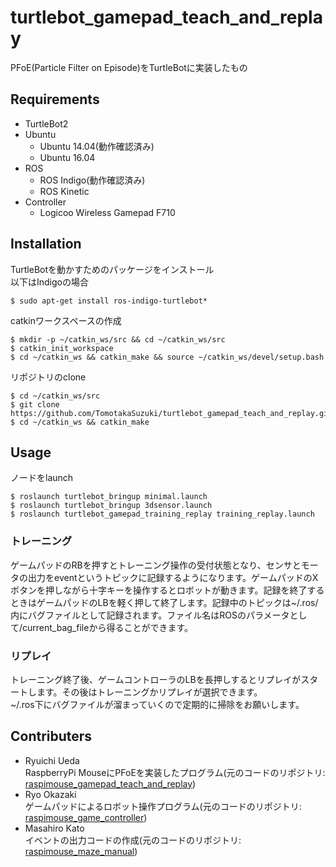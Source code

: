 # turtlebot_gamepad_teach_and_replay
PFoE(Particle Filter on Episode)をTurtleBotに実装したもの  
## Requirements
* TurtleBot2
* Ubuntu
  * Ubuntu 14.04(動作確認済み)
  * Ubuntu 16.04
* ROS
  * ROS Indigo(動作確認済み)
  * ROS Kinetic
* Controller
  * Logicoo Wireless Gamepad F710
## Installation
TurtleBotを動かすためのパッケージをインストール  
以下はIndigoの場合
```
$ sudo apt-get install ros-indigo-turtlebot*
```
catkinワークスペースの作成
```
$ mkdir -p ~/catkin_ws/src && cd ~/catkin_ws/src
$ catkin_init_workspace
$ cd ~/catkin_ws && catkin_make && source ~/catkin_ws/devel/setup.bash
```
リポジトリのclone
```
$ cd ~/catkin_ws/src
$ git clone https://github.com/TomotakaSuzuki/turtlebot_gamepad_teach_and_replay.git
$ cd ~/catkin_ws && catkin_make
```
## Usage
ノードをlaunch
```
$ roslaunch turtlebot_bringup minimal.launch
$ roslaunch turtlebot_bringup 3dsensor.launch
$ roslaunch turtlebot_gamepad_training_replay training_replay.launch
```
### トレーニング
ゲームパッドのRBを押すとトレーニング操作の受付状態となり、センサとモータの出力をeventというトピックに記録するようになります。ゲームパッドのXボタンを押しながら十字キーを操作するとロボットが動きます。記録を終了するときはゲームパッドのLBを軽く押して終了します。記録中のトピックは~/.ros/内にバグファイルとして記録されます。ファイル名はROSのパラメータとして/current_bag_fileから得ることができます。
### リプレイ
トレーニング終了後、ゲームコントローラのLBを長押しするとリプレイがスタートします。その後はトレーニングかリプレイが選択できます。  
~/.ros下にバグファイルが溜まっていくので定期的に掃除をお願いします。
## Contributers
* Ryuichi Ueda  
RaspberryPi MouseにPFoEを実装したプログラム(元のコードのリポジトリ: [raspimouse_gamepad_teach_and_replay](https://github.com/ryuichiueda/raspimouse_gamepad_teach_and_replay))
* Ryo Okazaki  
ゲームパッドによるロボット操作プログラム(元のコードのリポジトリ: [raspimouse_game_controller](https://github.com/zaki0929/raspimouse_game_controller))
* Masahiro Kato  
イベントの出力コードの作成(元のコードのリポジトリ: [raspimouse_maze_manual](https://github.com/kato-masahiro/raspimouse_maze_manual))
